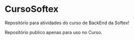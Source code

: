 # CursoSoftex
Repositório para atividades do curso de BackEnd da Softex!

Repositório publico apenas para uso no Curso.
